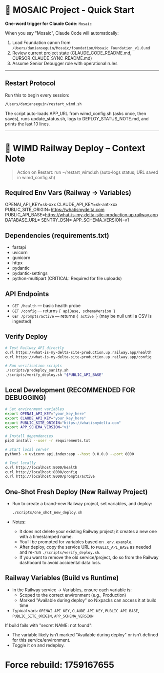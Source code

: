 # 🚦 MOSAIC Project - Quick Start

**One-word trigger for Claude Code:** `Mosaic`

When you say "Mosaic", Claude Code will automatically:
1. Load Foundation canon from `/Users/damianseguin/Mosaic/foundation/Mosaic_Foundation_v1.0.md`
2. Review current project state (CLAUDE_CODE_README.md, CURSOR_CLAUDE_SYNC_README.md)
3. Assume Senior Debugger role with operational rules

---

## Restart Protocol

Run this to begin every session:

```zsh
/Users/damianseguin/restart_wimd.sh
```

The script auto-loads APP_URL from wimd_config.sh (asks once, then saves), runs update_status.sh, logs to DEPLOY_STATUS_NOTE.md, and prints the last 10 lines.

---

# 📝 WIMD Railway Deploy – Context Note

> Action on Restart: run ~/restart_wimd.sh (auto-logs status; URL saved in wimd_config.sh)

## Required Env Vars (Railway → Variables)
OPENAI_API_KEY=sk-xxx
CLAUDE_API_KEY=sk-ant-xxx
PUBLIC_SITE_ORIGIN=https://whatismydelta.com
PUBLIC_API_BASE=https://what-is-my-delta-site-production.up.railway.app
DATABASE_URL=
SENTRY_DSN=
APP_SCHEMA_VERSION=v1

## Dependencies (requirements.txt)
- fastapi
- uvicorn
- gunicorn
- httpx
- pydantic
- pydantic-settings
- python-multipart (CRITICAL: Required for file uploads)

## API Endpoints
- `GET /health` — basic health probe
- `GET /config` — returns `{ apiBase, schemaVersion }`
- `GET /prompts/active` — returns `{ active }` (may be null until a CSV is ingested)

## Verify Deploy
```zsh
# Test Railway API directly
curl https://what-is-my-delta-site-production.up.railway.app/health
curl https://what-is-my-delta-site-production.up.railway.app/config

# Run verification scripts
./scripts/predeploy_sanity.sh
./scripts/verify_deploy.sh "$PUBLIC_API_BASE"
```

## Local Development (RECOMMENDED FOR DEBUGGING)
```zsh
# Set environment variables
export OPENAI_API_KEY="your_key_here"
export CLAUDE_API_KEY="your_key_here"
export PUBLIC_SITE_ORIGIN="https://whatismydelta.com"
export APP_SCHEMA_VERSION="v1"

# Install dependencies
pip3 install --user -r requirements.txt

# Start local server
python3 -m uvicorn api.index:app --host 0.0.0.0 --port 8000

# Test locally
curl http://localhost:8000/health
curl http://localhost:8000/config
curl http://localhost:8000/prompts/active
```

## One-Shot Fresh Deploy (New Railway Project)
- Run to create a brand-new Railway project, set variables, and deploy:
  
  ```zsh
  ./scripts/one_shot_new_deploy.sh
  ```

- Notes:
  - It does not delete your existing Railway project; it creates a new one with a timestamped name.
  - You’ll be prompted for variables based on `.env.example`.
  - After deploy, copy the service URL to `PUBLIC_API_BASE` as needed and re-run `./scripts/verify_deploy.sh`.
  - If you want to remove the old service/project, do so from the Railway dashboard to avoid accidental data loss.

## Railway Variables (Build vs Runtime)
- In the Railway service → Variables, ensure each variable is:
  - Scoped to the correct environment (e.g., Production)
  - Marked "Available during deploy" so Nixpacks can access it at build time
- Typical vars: `OPENAI_API_KEY`, `CLAUDE_API_KEY`, `PUBLIC_API_BASE`, `PUBLIC_SITE_ORIGIN`, `APP_SCHEMA_VERSION`

If build fails with "secret NAME: not found":
- The variable likely isn’t marked "Available during deploy" or isn’t defined for this service/environment.
- Toggle it on and redeploy.
# Force rebuild: 1759167655
